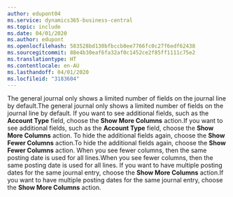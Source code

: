 ```yaml
---
author: edupont04
ms.service: dynamics365-business-central
ms.topic: include
ms.date: 04/01/2020
ms.author: edupont
ms.openlocfilehash: 583528bd130bfbccb8ee7766fc0c27f6edf62438
ms.sourcegitcommit: 88e4b30eaf6fa32af0c1452ce2f85ff1111c75e2
ms.translationtype: HT
ms.contentlocale: en-AU
ms.lasthandoff: 04/01/2020
ms.locfileid: "3183604"
---
```

<span data-ttu-id="9ca6d-101">The general journal only shows a limited number of fields on the journal line by default.</span><span class="sxs-lookup"><span data-stu-id="9ca6d-101">The general journal only shows a limited number of fields on the journal line by default.</span></span> <span data-ttu-id="9ca6d-102">If you want to see additional fields, such as the **Account Type** field, choose the **Show More Columns** action.</span><span class="sxs-lookup"><span data-stu-id="9ca6d-102">If you want to see additional fields, such as the **Account Type** field, choose the **Show More Columns** action.</span></span> <span data-ttu-id="9ca6d-103">To hide the additional fields again, choose the **Show Fewer Columns** action.</span><span class="sxs-lookup"><span data-stu-id="9ca6d-103">To hide the additional fields again, choose the **Show Fewer Columns** action.</span></span> <span data-ttu-id="9ca6d-104">When you see fewer columns, then the same posting date is used for all lines.</span><span class="sxs-lookup"><span data-stu-id="9ca6d-104">When you see fewer columns, then the same posting date is used for all lines.</span></span> <span data-ttu-id="9ca6d-105">If you want to have multiple posting dates for the same journal entry, choose the **Show More Columns** action.</span><span class="sxs-lookup"><span data-stu-id="9ca6d-105">If you want to have multiple posting dates for the same journal entry, choose the **Show More Columns** action.</span></span>  
